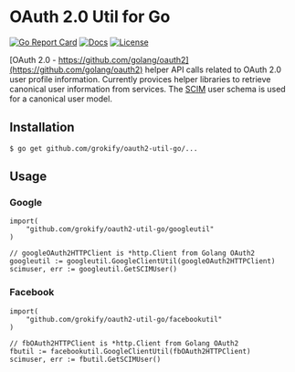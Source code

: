 # OAuth 2.0 Util for Go

[![Go Report Card][goreport-svg]][goreport-link]
[![Docs][docs-godoc-svg]][docs-godoc-link]
[![License][license-svg]][license-link]

[OAuth 2.0 - https://github.com/golang/oauth2](https://github.com/golang/oauth2) helper API calls related to OAuth 2.0 user profile information. Currently provices helper libraries to retrieve canonical user information from services. The [SCIM](http://www.simplecloud.info/) user schema is used for a canonical user model.

## Installation

```
$ go get github.com/grokify/oauth2-util-go/...
```

## Usage

### Google

```golang
import(
	"github.com/grokify/oauth2-util-go/googleutil"
)

// googleOAuth2HTTPClient is *http.Client from Golang OAuth2
googleutil := googleutil.GoogleClientUtil(googleOAuth2HTTPClient)
scimuser, err := googleutil.GetSCIMUser()
```

### Facebook

```golang
import(
	"github.com/grokify/oauth2-util-go/facebookutil"
)

// fbOAuth2HTTPClient is *http.Client from Golang OAuth2
fbutil := facebookutil.GoogleClientUtil(fbOAuth2HTTPClient)
scimuser, err := fbutil.GetSCIMUser()
```

 [goreport-svg]: https://goreportcard.com/badge/github.com/grokify/oauth2-util-go
 [goreport-link]: https://goreportcard.com/report/github.com/grokify/oauth2-util-go
 [docs-godoc-svg]: https://img.shields.io/badge/docs-godoc-blue.svg
 [docs-godoc-link]: https://godoc.org/github.com/grokify/oauth2-util-go
 [license-svg]: https://img.shields.io/badge/license-MIT-blue.svg
 [license-link]: https://github.com/grokify/oauth2-util-go/blob/master/LICENSE.md
